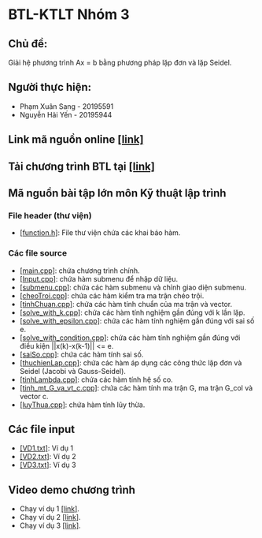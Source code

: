 # BTL-KTLT Nhóm 3
## Chủ đề:
Giải hệ phương trình Ax = b bằng phương pháp lặp đơn và lặp Seidel.
## Người thực hiện:
- Phạm Xuân Sang - 20195591
- Nguyễn Hải Yến - 20195944
## Link mã nguồn online [[link]](https://github.com/phamxuansang241/BTL-KTLT)
## Tải chương trình BTL tại [[link]](https://drive.google.com/drive/folders/1GoGdm1IecyIpkw_EERpAA3PfD_P9bbmM?usp=sharing)
## Mã nguồn bài tập lớn môn Kỹ thuật lập trình
### File header (thư viện)
- [[function.h]](https://github.com/phamxuansang241/BTL-KTLT/blob/main/function.h): File thư viện chứa các khai báo hàm.
### Các file source
- [[main.cpp]](https://github.com/phamxuansang241/BTL-KTLT/blob/main/main.cpp): chứa chương trình chính.
- [[Input.cpp]](https://github.com/phamxuansang241/BTL-KTLT/blob/main/Input.cpp): chứa hàm submenu để nhập dữ liệu. 
- [[submenu.cpp]](https://github.com/phamxuansang241/BTL-KTLT/blob/main/submenu.cpp): chứa các hàm submenu và chỉnh giao diện submenu. 
- [[cheoTroi.cpp]](https://github.com/phamxuansang241/BTL-KTLT/blob/main/cheoTroi.cpp): chứa các hàm kiểm tra ma trận chéo trội. 
- [[tinhChuan.cpp]](https://github.com/phamxuansang241/BTL-KTLT/blob/main/tinhChuan.cpp): chứa các hàm tính chuẩn của ma trận và vector.
- [[solve_with_k.cpp]](https://github.com/phamxuansang241/BTL-KTLT/blob/main/solve_with_k.cpp): chứa các hàm tính nghiệm gần đúng với k lần lặp.
- [[solve_with_epsilon.cpp]](https://github.com/phamxuansang241/BTL-KTLT/blob/main/solve_with_epsilon.cpp): chứa các hàm tính nghiệm gần đúng với sai số e.
- [[solve_with_condition.cpp]](https://github.com/phamxuansang241/BTL-KTLT/blob/main/solve_with_condition.cpp): chứa các hàm tính nghiệm gần đúng với điều kiện ||x(k)-x(k-1)|| <= e.
- [[saiSo.cpp]](https://github.com/phamxuansang241/BTL-KTLT/blob/main/saiSo.cpp): chứa các hàm tính sai số.
- [[thuchienLap.cpp]](https://github.com/phamxuansang241/BTL-KTLT/blob/main/thuchienLap.cpp): chứa các hàm áp dụng các công thức lặp đơn và Seidel (Jacobi và Gauss-Seidel).
- [[tinhLambda.cpp]](https://github.com/phamxuansang241/BTL-KTLT/blob/main/tinhLambda.cpp): chứa các hàm tính hệ số co.
- [[tinh_mt_G_va_vt_c.cpp]](https://github.com/phamxuansang241/BTL-KTLT/blob/main/tinh_mt_G_va_vt_c.cpp): chứa các hàm tính ma trận G, ma trận G_col và vector c.
- [[luyThua.cpp]](https://github.com/phamxuansang241/BTL-KTLT/blob/main/luyThua.cpp): chứa hàm tính lũy thừa.
## Các file input
- [[VD1.txt]](https://github.com/phamxuansang241/BTL-KTLT/blob/main/Input/input_a.txt): Ví dụ 1
- [[VD2.txt]](https://github.com/phamxuansang241/BTL-KTLT/blob/main/Input/input.txt): Ví dụ 2
- [[VD3.txt]](https://github.com/phamxuansang241/BTL-KTLT/blob/main/Input/input_b.txt): Ví dụ 3
## Video demo chương trình
- Chạy ví dụ 1 [[link]](https://youtu.be/6IoMGOJxmNM).
- Chạy ví dụ 2 [[link]](https://youtu.be/S-dvrOiVdCo).
- Chạy ví dụ 3 [[link]](https://youtu.be/Vf3lZWjPZXU). 


